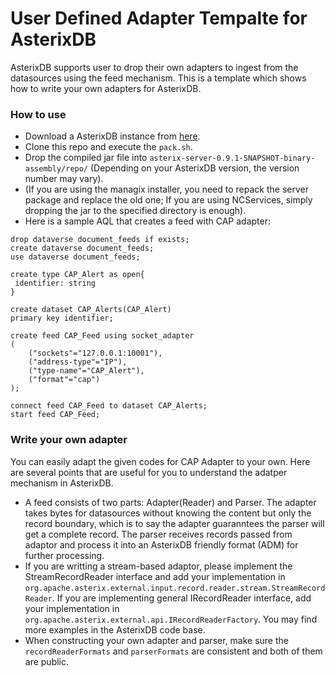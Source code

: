 # User Defined Adapter Tempalte for AsterixDB

AsterixDB supports user to drop their own adapters to ingest from the datasources 
using the feed mechanism. This is a template which shows how to write your 
own adapters for AsterixDB.

### How to use
* Download a AsterixDB instance from [here](asterixdb.apache.org).
* Clone this repo and execute the `pack.sh`.
* Drop the compiled jar file into `asterix-server-0.9.1-SNAPSHOT-binary-assembly/repo/` (Depending on
your AsterixDB version, the version number may vary).
* (If you are using the managix installer, you need to repack the server package and replace the old 
one; If you are using NCServices, simply dropping the jar to the specified directory is enough).
* Here is a sample AQL that creates a feed with CAP adapter:
```
drop dataverse document_feeds if exists;
create dataverse document_feeds;
use dataverse document_feeds;

create type CAP_Alert as open{
 identifier: string
}

create dataset CAP_Alerts(CAP_Alert)
primary key identifier;

create feed CAP_Feed using socket_adapter
(
	("sockets"="127.0.0.1:10001"),
	("address-type"="IP"),
	("type-name"="CAP_Alert"),
	("format"="cap")
);

connect feed CAP_Feed to dataset CAP_Alerts;
start feed CAP_Feed;
```

### Write your own adapter
You can easily adapt the given codes for CAP Adapter to your own. Here are several points that are useful 
for you to understand the adatper mechanism in AsterixDB.
* A feed consists of two parts: Adapter(Reader) and Parser. The adapter takes bytes for datasources without knowing 
the content but only the record boundary, which is to say the adapter guaranntees the parser will get a complete 
record. The parser receives records passed from adaptor and process it into an AsterixDB friendly format (ADM) for
further processing.
* If you are writting a stream-based adaptor, please implement the StreamRecordReader interface and add your implementation
in `org.apache.asterix.external.input.record.reader.stream.StreamRecordReader`. If you are implementing general IRecordReader 
interface, add your implementation in `org.apache.asterix.external.api.IRecordReaderFactory`. You may find more examples in the 
AsterixDB code base.
* When constructing your own adapter and parser, make sure the `recordReaderFormats` and `parserFormats` are consistent and both
of them are public. 
